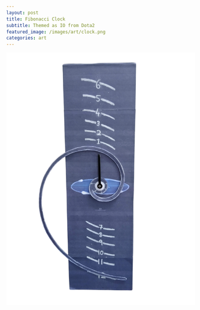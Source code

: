 ```yaml
---
layout: post
title: Fibonacci Clock
subtitle: Themed as IO from Dota2
featured_image: /images/art/clock.png
categories: art
---
```


![](/images/art/clock.png)